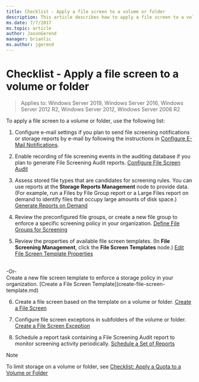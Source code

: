 ```yaml
---
title: Checklist - Apply a file screen to a volume or folder
description: This article describes how to apply a file screen to a volume or folder
ms.date: 7/7/2017
ms.topic: article
author: JasonGerend
manager: brianlic
ms.author: jgerend
---
```

# Checklist - Apply a file screen to a volume or folder

> Applies to: Windows Server 2019, Windows Server 2016, Windows Server 2012 R2, Windows Server 2012, Windows Server 2008 R2

To apply a file screen to a volume or folder, use the following list:
1. Configure e-mail settings if you plan to send file screening notifications or storage reports by e-mail by following the instructions in [Configure E-Mail Notifications](configure-email-notifications.md).

2. Enable recording of file screening events in the auditing database if you plan to generate File Screening Audit reports.
[Configure File Screen Audit](configure-file-screen-audit.md)

3. Assess stored file types that are candidates for screening rules. You can use reports at the **Storage Reports Management** node to provide data. (For example, run a Files by File Group report or a Large Files report on demand to identify files that occupy large amounts of disk space.) [Generate Reports on Demand](generate-reports-on-demand.md)

4. Review the preconfigured file groups, or create a new file group to enforce a specific screening policy in your organization. [Define File Groups for Screening](define-file-groups-for-screening.md)

5. Review the properties of available file screen templates. (In **File Screening Management**, click the **File Screen Templates** node.)
[Edit File Screen Template Properties](edit-file-screen-template-properties.md)
 <br />
 -Or-
 <br /> Create a new file screen template to enforce a storage policy in your organization.  [Create a File Screen Template](create-file-screen-template.md)

6. Create a file screen based on the template on a volume or folder.
 [Create a File Screen](create-file-screen.md)

7. Configure file screen exceptions in subfolders of the volume or folder. [Create a File Screen Exception](create-file-screen-exception.md)

8. Schedule a report task containing a File Screening Audit report to monitor screening activity periodically.
  [Schedule a Set of Reports](schedule-set-of-reports.md)


> [!NOTE]
> To limit storage on a volume or folder, see
[Checklist: Apply a Quota to a Volume or Folder](checklist-apply-file-screen-to-volume-or-folder.md)